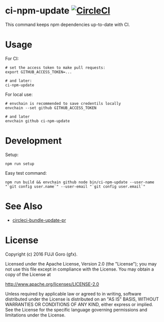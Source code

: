 # ci-npm-update [![CircleCI](https://circleci.com/gh/gfx/ci-npm-update.svg?style=svg)](https://circleci.com/gh/gfx/ci-npm-update)

This command keeps npm dependencies up-to-date with CI.

# Usage

For CI:

```
# set the access token to make pull requests:
export GITHUB_ACCESS_TOKEN=...

# and later:
ci-npm-update
```

For local use:

```
# envchain is recommended to save credentils locally
envchain --set github GITHUB_ACCESS_TOKEN

# and later
envchain github ci-npm-update
```

# Development

Setup:

```
npm run setup
```

Easy test command:

```
npm run build && envchain github node bin/ci-npm-update --user-name "`git config user.name`" --user-email "`git config user.email`"
```

# See Also

* [circleci-bundle-update-pr](https://github.com/masutaka/circleci-bundle-update-pr)

# License

Copyright (c) 2016 FUJI Goro (gfx).

Licensed under the Apache License, Version 2.0 (the "License"); you may not use this file except in compliance with the License. You may obtain a copy of the License at

http://www.apache.org/licenses/LICENSE-2.0

Unless required by applicable law or agreed to in writing, software distributed under the License is distributed on an "AS IS" BASIS, WITHOUT WARRANTIES OR CONDITIONS OF ANY KIND, either express or implied. See the License for the specific language governing permissions and limitations under the License.

